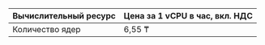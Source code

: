 | Вычислительный ресурс | Цена за 1 vCPU в час, вкл. НДС |
|-----------------------|--------------------------------|
| Количество ядер       | 6,55 ₸                         |